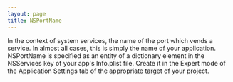 ```yaml
---
layout: page
title: NSPortName
---
```


In the context of system services, the name of the port which vends a service. In almost all cases, this is simply the name of your application. NSPortName is specified as an entity of a dictionary element in the NSServices key of your app's Info.plist file. Create it in the Expert mode of the Application Settings tab of the appropriate target of your project.

